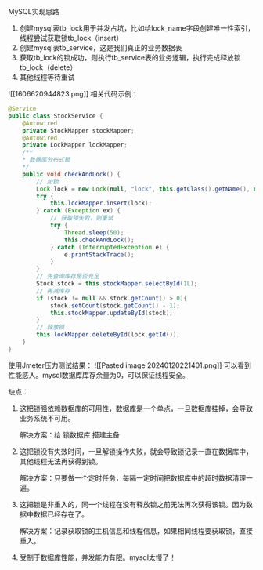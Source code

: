 MySQL实现思路
1. 创建mysql表tb_lock用于并发占坑，比如给lock_name字段创建唯一性索引，线程尝试获取锁tb_lock（insert）
2. 创建mysql表tb_service，这是我们真正的业务数据表
3. 获取tb_lock的锁成功，则执行tb_service表的业务逻辑，执行完成释放锁tb_lock（delete）
4. 其他线程等待重试

![[1606620944823.png]]
相关代码示例：
```java
@Service
public class StockService {
	@Autowired
	private StockMapper stockMapper;
	@Autowired
	private LockMapper lockMapper;
	/**
	* 数据库分布式锁
	*/
	public void checkAndLock() {
		// 加锁
		Lock lock = new Lock(null, "lock", this.getClass().getName(), new Date(), null);
		try {
			this.lockMapper.insert(lock);
		} catch (Exception ex) {
			// 获取锁失败，则重试
			try {
				Thread.sleep(50);
				this.checkAndLock();
			} catch (InterruptedException e) {
				e.printStackTrace();
			}
		}
		// 先查询库存是否充足
		Stock stock = this.stockMapper.selectById(1L);
		// 再减库存
		if (stock != null && stock.getCount() > 0){
			stock.setCount(stock.getCount() - 1);
			this.stockMapper.updateById(stock);
		}
		// 释放锁
		this.lockMapper.deleteById(lock.getId());
	}
}
```
使用Jmeter压力测试结果：
![[Pasted image 20240120221401.png]]
可以看到性能感人。mysql数据库库存余量为0，可以保证线程安全。


缺点：
1. 这把锁强依赖数据库的可用性，数据库是一个单点，一旦数据库挂掉，会导致业务系统不可用。
    
    解决方案：给 锁数据库 搭建主备
    
2. 这把锁没有失效时间，一旦解锁操作失败，就会导致锁记录一直在数据库中，其他线程无法再获得到锁。
    
    解决方案：只要做一个定时任务，每隔一定时间把数据库中的超时数据清理一遍。
    
3. 这把锁是非重入的，同一个线程在没有释放锁之前无法再次获得该锁。因为数据中数据已经存在了。
    
    解决方案：记录获取锁的主机信息和线程信息，如果相同线程要获取锁，直接重入。
    
4. 受制于数据库性能，并发能力有限。mysql太慢了！